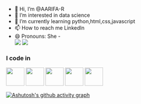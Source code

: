 - 👋 Hi, I’m @AARIFA-R
- 👀 I’m interested in data science
- 🌱 I’m currently learning python,html,css,javascript
- 📫 How to reach me LinkedIn
- 😄 Pronouns: She
-<br /> [<img src="https://img.shields.io/badge/Gmail-D14836?style=for-the-badge&logo=gmail&logoColor=white" />](nshree03112005@gmail.com) [<img src="https://img.shields.io/badge/LinkedIn-0077B5?style=for-the-badge&logo=linkedin&logoColor=white" />](https://www.linkedin.com/in/nithyashreead//)
### I code in
<img height="50" width="50" src="https://img.icons8.com/color/48/000000/python.png" /> <img height="50" width="50" src="https://img.icons8.com/color/48/000000/c-programming.png" /> <img height="50" width="50" src="https://img.icons8.com/color/48/000000/c-plus-plus-logo.png" />  <img height="50" width="50" src="https://img.icons8.com/color/48/000000/html-5.png" /> <img height="50" width="50" src="https://img.icons8.com/color/48/000000/css3.png" />


[![Ashutosh's github activity graph](https://github-readme-activity-graph.vercel.app/graph?username=Nithyashree03-code&bg_color=030222&color=ecf005&line=165af8&point=e1dfdb&area=true&hide_border=true)](https://github.com/ashutosh00710/github-readme-activity-graph)

